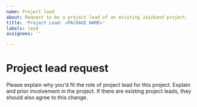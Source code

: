 ```yaml
---
name: Project lead
about: Request to be a project lead of an existing Jazzband project.
title: 'Project Lead: <PACKAGE NAME>'
labels: lead
assignees: ''

---
```


# Project lead request

Please explain why you'd fit the role of project lead for this project. Explain and prior involvement in the project. If there are existing project leads, they should also agree to this change.
